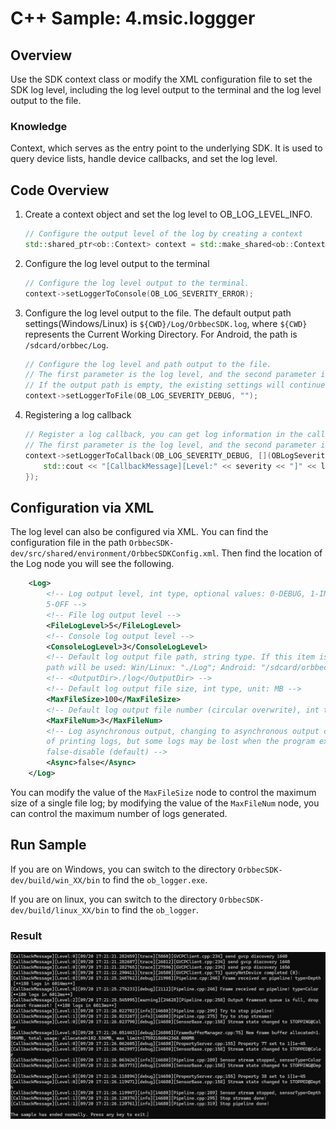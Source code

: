 # C++ Sample: 4.msic.loggger

## Overview
Use the SDK context class or modify the XML configuration file to set the SDK log level, including the log level output to the terminal and the log level output to the file.

### Knowledge
Context, which serves as the entry point to the underlying SDK. It is used to query device lists, handle device callbacks, and set the log level.

## Code Overview

1. Create a context object and set the log level to OB_LOG_LEVEL_INFO.

    ```cpp
    // Configure the output level of the log by creating a context
    std::shared_ptr<ob::Context> context = std::make_shared<ob::Context>();
    ```

2. Configure the log level output to the terminal

    ```cpp
    // Configure the log level output to the terminal.
    context->setLoggerToConsole(OB_LOG_SEVERITY_ERROR);
    ```

3. Configure the log level output to the file.
The default output path settings(Windows/Linux) is `${CWD}/Log/OrbbecSDK.log`, where `${CWD}` represents the Current Working Directory. For Android, the path is `/sdcard/orbbec/Log`.

    ```cpp
    // Configure the log level and path output to the file.
    // The first parameter is the log level, and the second parameter is the output path.
    // If the output path is empty, the existing settings will continue to be used (if the existing configuration is also empty, the log will not be output to the file).
    context->setLoggerToFile(OB_LOG_SEVERITY_DEBUG, "");
    ```

4. Registering a log callback

    ```cpp
    // Register a log callback, you can get log information in the callback.
    // The first parameter is the log level, and the second parameter is the callback function.
    context->setLoggerToCallback(OB_LOG_SEVERITY_DEBUG, [](OBLogSeverity severity, const char *logMsg) {
        std::cout << "[CallbackMessage][Level:" << severity << "]" << logMsg;
    });
    ```

## Configuration via XML

The log level can also be configured via XML. You can find the configuration file in the path `OrbbecSDK-dev/src/shared/environment/OrbbecSDKConfig.xml`. Then find the location of the Log node you will see the following.

```xml
    <Log>
        <!-- Log output level, int type, optional values: 0-DEBUG, 1-INFO, 2-WARN, 3-ERROR, 4-FATAL,
        5-OFF -->
        <!-- File log output level -->
        <FileLogLevel>5</FileLogLevel>
        <!-- Console log output level -->
        <ConsoleLogLevel>3</ConsoleLogLevel>
        <!-- Default log output file path, string type. If this item is not configured, the default
        path will be used: Win/Linux: "./Log"; Android: "/sdcard/orbbec/Log" -->
        <!-- <OutputDir>./log</OutputDir> -->
        <!-- Default log output file size, int type, unit: MB -->
        <MaxFileSize>100</MaxFileSize>
        <!-- Default log output file number (circular overwrite), int type -->
        <MaxFileNum>3</MaxFileNum>
        <!-- Log asynchronous output, changing to asynchronous output can reduce the blocking time
        of printing logs, but some logs may be lost when the program exits abnormally; true-enable,
        false-disable (default) -->
        <Async>false</Async>
    </Log>
```
You can modify the value of the `MaxFileSize` node to control the maximum size of a single file log; by modifying the value of the `MaxFileNum` node, you can control the maximum number of logs generated.

## Run Sample
If you are on Windows, you can switch to the directory `OrbbecSDK-dev/build/win_XX/bin` to find the `ob_logger.exe`.

If you are on linux, you can switch to the directory `OrbbecSDK-dev/build/linux_XX/bin` to find the `ob_logger`.

### Result
![result](/docs/resource/logger.jpg)